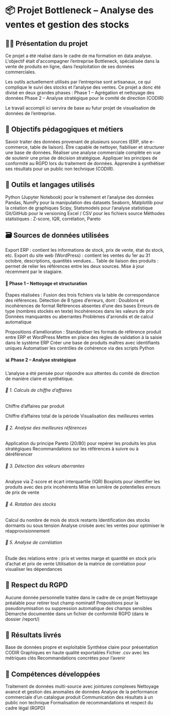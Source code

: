 # 📦 Projet Bottleneck – Analyse des ventes et gestion des stocks
## 🧑‍🎓 Présentation du projet

Ce projet a été réalisé dans le cadre de ma formation en data analyse. L'objectif était d'accompagner l’entreprise Bottleneck, spécialisée dans la vente de produits en ligne, dans l’exploitation de ses données commerciales.

Les outils actuellement utilisés par l’entreprise sont artisanaux, ce qui complique le suivi des stocks et l’analyse des ventes. Ce projet a donc été divisé en deux grandes phases :
Phase 1 – Agrégation et nettoyage des données
Phase 2 – Analyse stratégique pour le comité de direction (CODIR)

Le travail accompli ici servira de base au futur projet de visualisation de données de l’entreprise.

## 🎯 Objectifs pédagogiques et métiers

Savoir traiter des données provenant de plusieurs sources (ERP, site e-commerce, table de liaison).
Être capable de nettoyer, fiabiliser et structurer une base de données.
Réaliser une analyse commerciale complète en vue de soutenir une prise de décision stratégique.
Appliquer les principes de conformité au RGPD lors du traitement de données.
Apprendre à synthétiser ses résultats pour un public non technique (CODIR).

## 🧰 Outils et langages utilisés
Python (Jupyter Notebook) pour le traitement et l’analyse des données
Pandas, NumPy pour la manipulation des datasets
Seaborn, Matplotlib pour la création de graphiques
Scipy, Statsmodels pour l’analyse statistique
Git/GitHub pour le versioning
Excel / CSV pour les fichiers source
Méthodes statistiques : Z-score, IQR, corrélation, Pareto

## 🗃️ Sources de données utilisées
Export ERP : contient les informations de stock, prix de vente, état du stock, etc.
Export du site web (WordPress) : contient les ventes du 1er au 31 octobre, descriptions, quantités vendues…
Table de liaison des produits : permet de relier les références entre les deux sources. Mise à jour récemment par le stagiaire.

#### 🧪 Phase 1 – Nettoyage et structuration
Étapes réalisées :
Fusion des trois fichiers via la table de correspondance des références.
Détection de 8 types d’erreurs, dont :
    Doublons et incohérences de format
    Références absentes d’une des bases
    Erreurs de type (nombres stockés en texte)
    Incohérences dans les valeurs de prix
    Données manquantes ou aberrantes
    Problèmes d'arrondis et de calcul automatique

Propositions d’amélioration :
    Standardiser les formats de référence produit entre ERP et WordPress
    Mettre en place des règles de validation à la saisie dans le système ERP
    Créer une base de produits maîtres avec identifiants uniques
    Automatiser les contrôles de cohérence via des scripts Python

#### 📊 Phase 2 – Analyse stratégique

L’analyse a été pensée pour répondre aux attentes du comité de direction de manière claire et synthétique.
###### 🔹 1. Calculs de chiffre d’affaires
Chiffre d’affaires par produit

Chiffre d’affaires total de la période
Visualisation des meilleures ventes

###### 🔹 2. Analyse des meilleures références
Application du principe Pareto (20/80) pour repérer les produits les plus stratégiques
Recommandations sur les références à suivre ou à déréférencer

###### 🔹 3. Détection des valeurs aberrantes
Analyse via Z-score et écart interquartile (IQR)
Boxplots pour identifier les produits avec des prix incohérents
 Mise en lumière de potentielles erreurs de prix de vente

###### 🔹 4. Rotation des stocks
Calcul du nombre de mois de stock restants
Identification des stocks dormants ou sous tension
Analyse croisée avec les ventes pour optimiser le réapprovisionnement

###### 🔹 5. Analyse de corrélation
Étude des relations entre :
    prix et ventes
    marge et quantité en stock
    prix d’achat et prix de vente
    Utilisation de la matrice de corrélation pour visualiser les dépendances

## 🔐 Respect du RGPD
Aucune donnée personnelle traitée dans le cadre de ce projet
Nettoyage préalable pour retirer tout champ nominatif
Propositions pour la pseudonymisation ou suppression automatique des champs sensibles
Démarche documentée dans un fichier de conformité RGPD (dans le dossier /report/)

## 🧾 Résultats livrés
Base de données propre et exploitable
Synthèse claire pour présentation CODIR
Graphiques en haute qualité exportables
Fichier .csv avec les métriques clés
Recommandations concrètes pour l’avenir

## 🧠 Compétences développées

Traitement de données multi-source avec jointures complexes
Nettoyage avancé et gestion des anomalies de données
Analyse de la performance commerciale d’un catalogue produit
Communication des résultats à un public non technique
Formalisation de recommandations et respect du cadre légal (RGPD)
